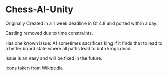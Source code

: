 # Chess-AI-Unity

Originally Created in a 1 week deadline in Qt 4.8 and ported within a day.

Castling removed due to time constraints.

Has one known issue:
AI sometimes sacrifices king if it finds that to lead to a better board state where all paths lead to both kings dead.

Issue is an easy and will be fixed in the future.

Icons taken from Wikipedia
